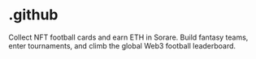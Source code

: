 # .github
Collect NFT football cards and earn ETH in Sorare. Build fantasy teams, enter tournaments, and climb the global Web3 football leaderboard.
